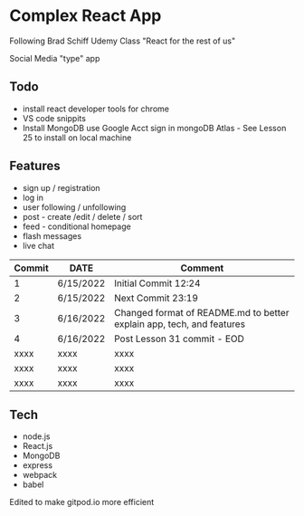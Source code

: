 # Complex React App

Following Brad Schiff Udemy Class "React for the rest of us"

Social Media "type" app

## Todo

- install react developer tools for chrome
- VS code snippits
- Install MongoDB use Google Acct sign in mongoDB Atlas - See Lesson 25 to install on local machine

## Features

- sign up / registration
- log in
- user following / unfollowing
- post - create /edit / delete / sort
- feed - conditional homepage
- flash messages
- live chat

| Commit | DATE      | Comment                                                               |
| ------ | --------- | --------------------------------------------------------------------- |
| 1      | 6/15/2022 | Initial Commit 12:24                                                  |
| 2      | 6/15/2022 | Next Commit 23:19                                                     |
| 3      | 6/16/2022 | Changed format of README.md to better explain app, tech, and features |
| 4      | 6/16/2022 | Post Lesson 31 commit - EOD                                           |
| xxxx   | xxxx      | xxxx                                                                  |
| xxxx   | xxxx      | xxxx                                                                  |
| xxxx   | xxxx      | xxxx                                                                  |

## Tech

- node.js
- React.js
- MongoDB
- express
- webpack
- babel

Edited to make gitpod.io more efficient
